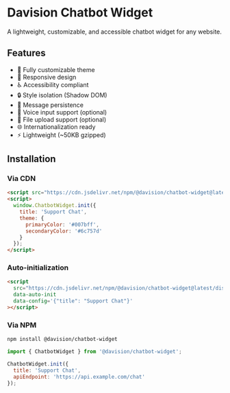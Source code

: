 # Davision Chatbot Widget

A lightweight, customizable, and accessible chatbot widget for any website.

## Features

- 🎨 Fully customizable theme
- 📱 Responsive design
- ♿ Accessibility compliant
- 🔒 Style isolation (Shadow DOM)
- 💾 Message persistence
- 🎤 Voice input support (optional)
- 📎 File upload support (optional)
- 🌐 Internationalization ready
- ⚡ Lightweight (~50KB gzipped)

## Installation

### Via CDN

```html
<script src="https://cdn.jsdelivr.net/npm/@davision/chatbot-widget@latest/dist/chatbot-widget.js"></script>
<script>
  window.ChatbotWidget.init({
    title: 'Support Chat',
    theme: {
      primaryColor: '#007bff',
      secondaryColor: '#6c757d'
    }
  });
</script>
```

### Auto-initialization

```html
<script 
  src="https://cdn.jsdelivr.net/npm/@davision/chatbot-widget@latest/dist/chatbot-widget.js"
  data-auto-init
  data-config='{"title": "Support Chat"}'
></script>
```

### Via NPM

```bash
npm install @davision/chatbot-widget
```

```javascript
import { ChatbotWidget } from '@davision/chatbot-widget';

ChatbotWidget.init({
  title: 'Support Chat',
  apiEndpoint: 'https://api.example.com/chat'
});
